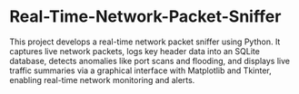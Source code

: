 # Real-Time-Network-Packet-Sniffer
This project develops a real-time network packet sniffer using Python. It captures live network packets, logs key header data into an SQLite database, detects anomalies like port scans and flooding, and displays live traffic summaries via a graphical interface with Matplotlib and Tkinter, enabling real-time network monitoring and alerts.
